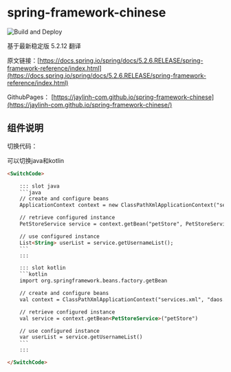 # spring-framework-chinese

![Build and Deploy](https://github.com/jaylinh-com/spring-framework-chinese/workflows/Build%20and%20Deploy/badge.svg)


基于最新稳定版 5.2.12 翻译


原文链接：[https://docs.spring.io/spring/docs/5.2.6.RELEASE/spring-framework-reference/index.html](https://docs.spring.io/spring/docs/5.2.6.RELEASE/spring-framework-reference/index.html)

GithubPages： [https://jaylinh-com.github.io/spring-framework-chinese](https://jaylinh-com.github.io/spring-framework-chinese/)

## 组件说明

切换代码：

可以切换java和kotlin

```html
<SwitchCode>

    ::: slot java
    ```java
    // create and configure beans
    ApplicationContext context = new ClassPathXmlApplicationContext("services.xml", "daos.xml");

    // retrieve configured instance
    PetStoreService service = context.getBean("petStore", PetStoreService.class);

    // use configured instance
    List<String> userList = service.getUsernameList();
    ```
    :::

    ::: slot kotlin
    ```kotlin
    import org.springframework.beans.factory.getBean

    // create and configure beans
    val context = ClassPathXmlApplicationContext("services.xml", "daos.xml")

    // retrieve configured instance
    val service = context.getBean<PetStoreService>("petStore")

    // use configured instance
    var userList = service.getUsernameList()
    ```
    :::

</SwitchCode>
```
